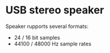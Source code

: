 # USB stereo speaker
Speaker rupports several formats:
  * 24 / 16 bit samples
  * 44100 / 48000 Hz sample rates

